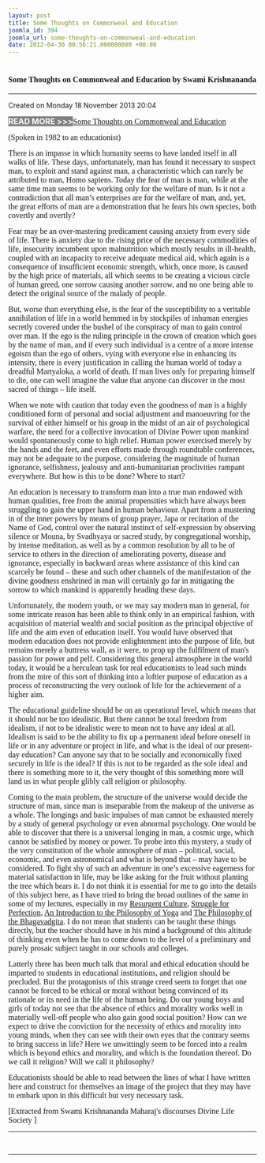 ```yaml
---
layout: post
title: Some Thoughts on Commonweal and Education
joomla_id: 394
joomla_url: some-thoughts-on-commonweal-and-education
date: 2012-04-30 00:56:21.000000000 +00:00
---
```

<h1 itemprop="name"><span style="font-size: 12pt; font-family: book antiqua,palatino;">Some Thoughts on Commonweal and Education by Swami Krishnananda</span></h1>
<hr />
<p>Created on Monday 18 November 2013 20:04</p>
<div id="discText">
<div id="discText">
<div id="discText">
<div id="discText">
<div id="discText">
<div id="discText">
<div id="discText">
<div id="discText">
<div id="discText">
<div id="discText">
<div id="discText">
<div id="discText">
<div id="discText">
<p><span style="font-size: 12pt;"><span style="background-color: #ffffff; color: #333333;"><span style="background-color: #808080; color: #ffffff;"><strong>READ MORE &gt;&gt;&gt;</strong></span></span></span><a href="http://www.swami-krishnananda.org/disc/disc_102.html"><span style="font-size: 12pt; font-family: book antiqua,palatino;"></span></a><a href="http://www.swami-krishnananda.org/disc/disc_93.html"><span style="font-size: 12pt; font-family: book antiqua,palatino;"></span></a><a href="http://www.swami-krishnananda.org/disc/disc_165.html"><span style="font-size: 12pt; font-family: book antiqua,palatino;">Some Thoughts on Commonweal and Education</span></a></p>
<div id="discText">
<div id="discText">
<div id="discText">
<div id="discText">
<div id="discText">
<div id="discText">
<div id="discText">
<div id="discText">
<div id="discText">
<div id="discText">
<div id="discText">
<div id="discText">
<div id="discText">
<div id="discText">
<div id="discText2">
<div id="discText">
<div id="discText">
<div id="discText">
<div id="discText">
<div id="discText">
<div id="discText">
<div id="discText">
<div id="discText">
<div id="discText"><span itemprop="author" itemscope="" itemtype="http://schema.org/Person"><span itemprop="name"></span></span>
<div id="discText">
<div id="discText"><span itemprop="articleBody"><span itemprop="author" itemscope="" itemtype="http://schema.org/Person"><span itemprop="name"></span></span></span>
<div id="discText"><span itemprop="articleBody"><span itemprop="author" itemscope="" itemtype="http://schema.org/Person"><span itemprop="name"></span></span></span><span itemprop="author" itemscope="" itemtype="http://schema.org/Person"><span itemprop="name"></span></span>
<div id="discText">
<div id="discText"><span style="font-size: 12pt; font-family: book antiqua,palatino;">(Spoken in 1982 to an educationist) </span>
<div id="discText"><span itemprop="articleBody">
<p><span style="font-size: 12pt; font-family: book antiqua,palatino;">There is an impasse in which humanity seems to have landed itself in all walks of life. These days, unfortunately, man has found it necessary to suspect man, to exploit and stand against man, a characteristic which can rarely be attributed to man, Homo sapiens. Today the fear of man is man, while at the same time man seems to be working only for the welfare of man. Is it not a contradiction that all man’s enterprises are for the welfare of man, and, yet, the great efforts of man are a demonstration that he fears <span id="adtext_5" class="adtext">his</span> own species, both covertly and overtly?</span></p>
<p><span style="font-size: 12pt; font-family: book antiqua,palatino;">Fear may be an over-mastering predicament causing anxiety from every <span id="adtext_1" class="adtext">side of life</span>. There is anxiety due to the rising price of the necessary commodities of life, insecurity incumbent upon malnutrition which mostly results in ill-health, coupled with an incapacity to receive adequate medical aid, which again is a consequence of insufficient economic strength, which, once more, is caused by the high price of materials, all which seems to be creating a vicious circle of human greed, one sorrow causing another sorrow, and no one being able to detect the original source of the malady of people.</span></p>
<p><span style="font-size: 12pt; font-family: book antiqua,palatino;">But, worse than everything else, is the fear of the susceptibility to a veritable annihilation of life in a world hemmed in by stockpiles of inhuman energies secretly covered under the bushel of the conspiracy of man to gain control over man. If the ego is the ruling principle in the crown of creation which goes by the name of man, and if every such individual is a centre of a more intense egoism than the ego of others, vying with everyone else in enhancing its intensity, there is every justification in calling the human world of today a dreadful Martyaloka, a world of death. If man lives only for preparing himself to die, one can well imagine the value that anyone can discover in the most sacred of things – life itself.</span></p>
<p><span style="font-size: 12pt; font-family: book antiqua,palatino;">When we note with caution that today even the goodness of man is a highly conditioned form of personal and social adjustment and manoeuvring for the survival of either himself or his group in the midst of an air of psychological warfare, the need for a collective invocation of Divine Power upon mankind would spontaneously come to high relief. <span id="adtext_4" class="adtext">Human power</span> exercised merely by the hands and the feet, and even efforts made through roundtable conferences, may not be adequate to the purpose, considering the magnitude of human ignorance, selfishness, jealousy and anti-humanitarian proclivities rampant everywhere. But how is this to be done? Where to start?</span></p>
<p><span style="font-size: 12pt; font-family: book antiqua,palatino;">An <span id="adtext_6" class="adtext">education</span> is necessary to transform man into a true man endowed with human qualities, free from the animal propensities which have always been struggling to gain the upper hand in human behaviour. Apart from a mustering in of the inner powers by means of group prayer, Japa or recitation of the Name of God, control over the <span id="adtext_2" class="adtext">natural instinct</span> of self-expression by observing silence or Mouna, by Svadhyaya or sacred study, by congregational worship, by intense meditation, as well as by a common resolution by all to be of service to others in the direction of ameliorating poverty, disease and ignorance, especially in backward areas where assistance of this kind can scarcely be found – these and such other channels of the manifestation of the divine goodness enshrined in man will certainly go far in mitigating the sorrow to which mankind is apparently heading these days.</span></p>
<p><span style="font-size: 12pt; font-family: book antiqua,palatino;">Unfortunately, the modern youth, or we may say modern man in general, for some intricate reason has been able to think only in an empirical fashion, with acquisition of material wealth and social position as the principal objective of life and the aim even of education itself. You would have observed that modern education does not provide enlightenment into the purpose of life, but remains merely a buttress wall, as it were, to prop up the fulfilment of man's passion for power and pelf. Considering this general atmosphere in the world today, it would be a herculean task for real educationists to lead such minds from the mire of this sort of thinking into a loftier purpose of education as a process of reconstructing the very outlook of life for the achievement of a higher aim.</span></p>
<p><span style="font-size: 12pt; font-family: book antiqua,palatino;">The educational guideline should be on an operational level, which means that it should not be too idealistic. But there cannot be total freedom from idealism, if not to be idealistic were to mean not to have any ideal at all. Idealism is said to be the ability to fix up a permanent ideal before oneself in life or in any adventure or project in life, and what is the ideal of our present-day education? Can anyone say that to be socially and economically fixed securely in life is the ideal? If this is not to be regarded as the sole ideal and there is something more to it, the very thought of this something more will land us in what people glibly call religion or philosophy.</span></p>
<p><span style="font-size: 12pt; font-family: book antiqua,palatino;">Coming to the main problem, the structure of the universe would decide the structure of man, since man is inseparable from the makeup of the universe as a whole. The longings and basic impulses of man cannot be exhausted merely by a study of general psychology or even abnormal psychology. One would be able to discover that there is a universal longing in man, a cosmic urge, which cannot be satisfied by money or power. To probe into this mystery, a study of the very constitution of the whole atmosphere of man – political, social, economic, and even astronomical and what is beyond that – may have to be considered. To fight shy of such an adventure in one’s excessive eagerness for material satisfaction in life, may be like asking for the fruit without planting the tree which bears it. I do not think it is essential for me to go into the details of this subject here, as I have tried to bring the broad outlines of the same in some of my lectures, especially in my <a href="http://www.swami-krishnananda.org/cult_0.html">Resurgent Culture</a>, <a href="http://www.swami-krishnananda.org/perf_0.html">Struggle for Perfection</a>, <a href="http://www.swami-krishnananda.org/intro_00.html">An Introduction to the Philosophy of Yoga</a> and <a href="http://www.swami-krishnananda.org/gita_00.html">The Philosophy of the Bhagavadgita</a>. I do not mean that students can be taught these things directly, but the teacher should have in his mind a background of this altitude of thinking even when he has to come down to the level of a preliminary and purely prosaic subject taught in our schools and colleges.</span></p>
<p><span style="font-size: 12pt; font-family: book antiqua,palatino;">Latterly there has been much talk that moral and ethical education should be imparted to students in educational institutions, and religion should be precluded. But the protagonists of this strange creed seem to forget that one cannot be forced to be ethical or moral without being convinced of its rationale or its need in the life of the human being. Do our young boys and girls of today not see that the absence of ethics and morality works well in materially well-off people who also gain good social position? How can we expect to drive the conviction for the necessity of ethics and morality into young minds, when they can see with their own eyes that the contrary seems to bring success in life? Here we unwittingly seem to be forced into a realm which is beyond ethics and morality, and which is the foundation thereof. Do we call it religion? Will we call it philosophy?</span></p>
<p><span style="font-size: 12pt; font-family: book antiqua,palatino;">Educationists should be able to read between the lines of what I have written here and construct for themselves an image of the project that they may have to embark upon in this difficult but very necessary task.</span></p>
</span></div>
</div>
<span itemprop="articleBody"></span></div>
<span style="font-size: 12pt; font-family: verdana,geneva;">[Extracted from Swami Krishnananda Maharaj's discourses Divine Life Society ]</span></div>
</div>
</div>
</div>
</div>
</div>
</div>
</div>
</div>
</div>
</div>
</div>
</div>
</div>
</div>
</div>
</div>
</div>
</div>
</div>
</div>
</div>
</div>
</div>
</div>
</div>
</div>
</div>
</div>
</div>
</div>
</div>
</div>
</div>
</div>
</div>
</div>
</div>
</div>
</div>
<hr />
<p>&nbsp;</p>
<hr />
<p>&nbsp;</p>
<div style="position: absolute; left: -40px; top: -25px; width: 1px; height: 1px; overflow: hidden;" data-mce-bogus="1" class="mcePaste" id="_mcePaste">
<h1>The Gospel of the Bhagavadgita</h1>
</div>
